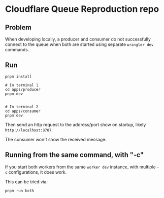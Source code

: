 # Cloudflare Queue Reproduction repo

## Problem
When developing locally, a producer and consumer do not successfully connect to the queue when both are started using separate `wrangler dev` commands.

## Run

```
pnpm install

# In terminal 1
cd apps/producer
pnpm dev


# In terminal 2
cd apps/consumer
pnpm dev

```

Then send an http request to the address/port show on startup, likely `http://localhost:8787`.

The consumer won't show the received message.


## Running from the same command, with "-c"
If you start both workers from the same `worker dev` instance, with multiple `-c` configurations, it does work.

This can be tried via:

```
pnpm run both
```
